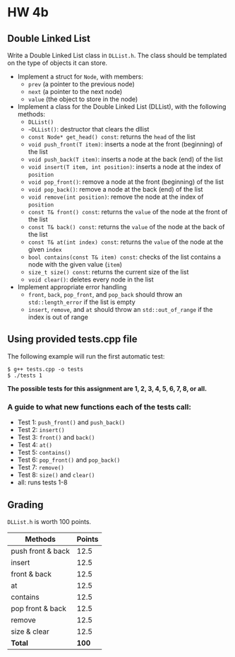 # HW 4b

## Double Linked List

Write a Double Linked List class in `DLList.h`. The class should be templated on the type of objects it can store.

- Implement a struct for `Node`, with members: 
    * `prev` (a pointer to the previous node)
    * `next` (a pointer to the next node)
    * `value` (the object to store in the node)
- Implement a class for the Double Linked List (DLList), with the following methods:
  - `DLList()`
  - `~DLList()`: destructor that clears the dllist
  - `const Node* get_head() const`: returns the `head` of the list
  - `void push_front(T item)`: inserts a node at the front (beginning) of the list
  - `void push_back(T item)`: inserts a node at the back (end) of the list
  - `void insert(T item, int position)`: inserts a node at the index of `position`
  - `void pop_front()`: remove a node at the front (beginning) of the list
  - `void pop_back()`: remove a node at the back (end) of the list
  - `void remove(int position)`: remove the node at the index of `position`
  - `const T& front() const`: returns the `value` of the node at the front of the list
  - `const T& back() const`: returns the `value` of the node at the back of the list
  - `const T& at(int index) const`: returns the `value` of the node at the given `index`
  - `bool contains(const T& item) const`: checks of the list contains a node with the given value (`item`)
  - `size_t size() const`: returns the current size of the list
  - `void clear()`: deletes every node in the list
- Implement appropriate error handling
  - `front`, `back`, `pop_front`, and `pop_back` should throw an `std::length_error` if the list is empty
  - `insert`, `remove`, and `at` should throw an `std::out_of_range` if the index is out of range

## Using provided tests.cpp file

The following example will run the first automatic test:
```
$ g++ tests.cpp -o tests
$ ./tests 1
```
**The possible tests for this assignment are 1, 2, 3, 4, 5, 6, 7, 8, or all.**

### A guide to what new functions each of the tests call:
* Test 1: `push_front()` and `push_back()`
* Test 2: `insert()`
* Test 3: `front()` and `back()`
* Test 4: `at()`
* Test 5: `contains()`
* Test 6: `pop_front()` and `pop_back()`
* Test 7: `remove()`
* Test 8: `size()` and `clear()`
* all: runs tests 1-8

## Grading

`DLList.h` is worth 100 points.

| Methods           | Points   |
|-------------------|----------|
| push front & back | 12.5     |
| insert            | 12.5     |
| front & back      | 12.5     |
| at                | 12.5     |
| contains          | 12.5     |
| pop front & back  | 12.5     |
| remove            | 12.5     |
| size & clear      | 12.5     |
| **Total**         | **100**  |
